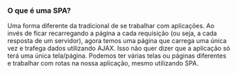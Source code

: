 ### O que é uma SPA?

Uma forma diferente da tradicional de se trabalhar com aplicações. Ao invés de ficar recarregando a página a cada requisição (ou seja, a cada resposta de um servidor), agora temos uma página que carrega uma única vez e trafega dados utilizando AJAX. Isso não quer dizer que a aplicação só terá uma única tela/página. Podemos ter várias telas ou páginas diferentes e trabalhar com rotas na nossa aplicação, mesmo utilizando SPA.